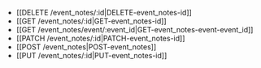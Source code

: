 * [[DELETE /event_notes/:id|DELETE-event_notes-id]]
* [[GET /event_notes/:id|GET-event_notes-id]]
* [[GET /event_notes/event/:event_id|GET-event_notes-event-event_id]]
* [[PATCH /event_notes/:id|PATCH-event_notes-id]]
* [[POST /event_notes|POST-event_notes]]
* [[PUT /event_notes/:id|PUT-event_notes-id]]